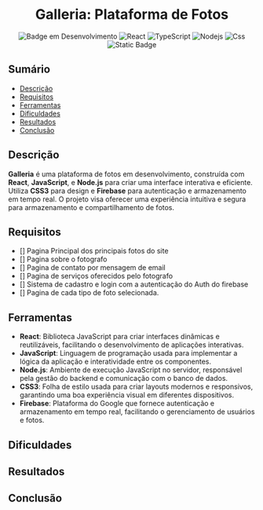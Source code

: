 <h1 align="center">Galleria: Plataforma de Fotos</h1>

<div align="center" >

![Badge em Desenvolvimento](http://img.shields.io/static/v1?label=STATUS&message=EM%20DESENVOLVIMENTO&color=GREEN&style=for-the-badge)
![React](https://img.shields.io/badge/React-20232A?style=for-the-badge&logo=react&logoColor=61DAFB)
![TypeScript](https://img.shields.io/badge/JavaScript-F7DF1E?style=for-the-badge&logo=javascript&logoColor=black)
![Nodejs](https://img.shields.io/badge/Node.js-43853D?style=for-the-badge&logo=node.js&logoColor=white)
![Css](https://img.shields.io/badge/CSS3-1572B6?style=for-the-badge&logo=css3&logoColor=white)
![Static Badge](https://img.shields.io/badge/FIREBASE-red?style=for-the-badge&logo=firebase&logoColor=yellow&logoSize=amg)

</div>

## Sumário

* [Descrição](#descrição)
* [Requisitos](#requisitos)
* [Ferramentas](#ferramentas)
* [Dificuldades](#dificuldades)
* [Resultados](#resultados)
* [Conclusão](#conclusao)


## Descrição

**Galleria** é uma plataforma de fotos em desenvolvimento, construída com **React**, **JavaScript**, e **Node.js** para criar uma interface interativa e eficiente. Utiliza **CSS3** para design e **Firebase** para autenticação e armazenamento em tempo real. O projeto visa oferecer uma experiência intuitiva e segura para armazenamento e compartilhamento de fotos.

## Requisitos

- [] Pagina Principal dos principais fotos do site
- [] Pagina sobre o fotografo
- [] Pagina de contato por mensagem de email
- [] Pagina de serviços oferecidos pelo fotografo
- [] Sistema de cadastro e login com a autenticação do Auth do firebase
- [] Pagina de cada tipo de foto selecionada.

## Ferramentas

- **React**: Biblioteca JavaScript para criar interfaces dinâmicas e reutilizáveis, facilitando o desenvolvimento de aplicações interativas.
- **JavaScript**: Linguagem de programação usada para implementar a lógica da aplicação e interatividade entre os componentes.
- **Node.js**: Ambiente de execução JavaScript no servidor, responsável pela gestão do backend e comunicação com o banco de dados.
- **CSS3**: Folha de estilo usada para criar layouts modernos e responsivos, garantindo uma boa experiência visual em diferentes dispositivos.
- **Firebase**: Plataforma do Google que fornece autenticação e armazenamento em tempo real, facilitando o gerenciamento de usuários e fotos.



## Dificuldades


## Resultados


## Conclusão
